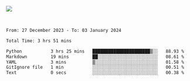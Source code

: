 ![](https://github-widgetbox.vercel.app/api/profile?username=meowkj&data=followers,repositories,stars,commits&theme=nautilus)

  

<br/>  



<!--START_SECTION:waka-->

```txt
From: 27 December 2023 - To: 03 January 2024

Total Time: 3 hrs 51 mins

Python           3 hrs 25 mins   ██████████████████████▒░░   88.93 %
Markdown         19 mins         ██░░░░░░░░░░░░░░░░░░░░░░░   08.61 %
YAML             3 mins          ▒░░░░░░░░░░░░░░░░░░░░░░░░   01.58 %
GitIgnore file   1 min           ░░░░░░░░░░░░░░░░░░░░░░░░░   00.51 %
Text             0 secs          ░░░░░░░░░░░░░░░░░░░░░░░░░   00.38 %
```

<!--END_SECTION:waka-->



